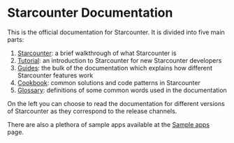 # Starcounter Documentation

This is the official documentation for Starcounter. It is divided into five main parts:

1. [Starcounter](/starcounter/): a brief walkthrough of what Starcounter is
2. [Tutorial](/tutorial/): an introduction to Starcounter for new Starcounter developers
3. [Guides](/guides/): the bulk of the documentation which explains how different Starcounter features work
4. [Cookbook](/cookbook/): common solutions and code patterns in Starcounter
5. [Glossary](/glossary/): definitions of some common words used in the documentation

On the left you can choose to read the documentation for different versions of Starcounter as they correspond to the release channels.

There are also a plethora of sample apps available at the [Sample apps](https://starcounter.io/sample-apps/) page.
